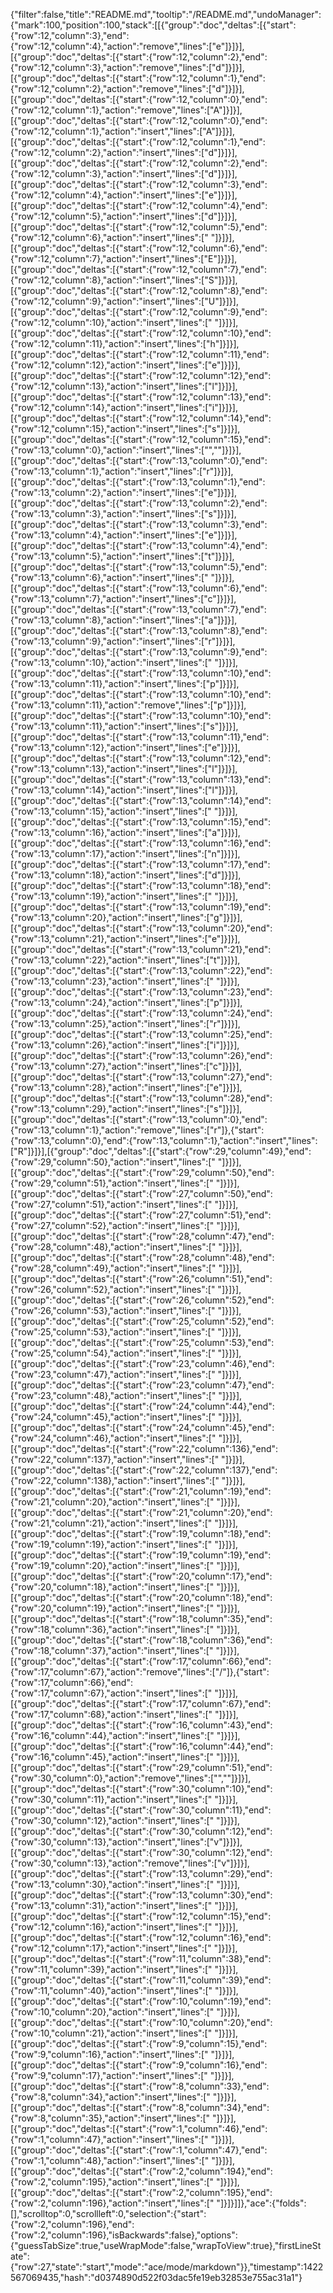 {"filter":false,"title":"README.md","tooltip":"/README.md","undoManager":{"mark":100,"position":100,"stack":[[{"group":"doc","deltas":[{"start":{"row":12,"column":3},"end":{"row":12,"column":4},"action":"remove","lines":["e"]}]}],[{"group":"doc","deltas":[{"start":{"row":12,"column":2},"end":{"row":12,"column":3},"action":"remove","lines":["d"]}]}],[{"group":"doc","deltas":[{"start":{"row":12,"column":1},"end":{"row":12,"column":2},"action":"remove","lines":["d"]}]}],[{"group":"doc","deltas":[{"start":{"row":12,"column":0},"end":{"row":12,"column":1},"action":"remove","lines":["A"]}]}],[{"group":"doc","deltas":[{"start":{"row":12,"column":0},"end":{"row":12,"column":1},"action":"insert","lines":["A"]}]}],[{"group":"doc","deltas":[{"start":{"row":12,"column":1},"end":{"row":12,"column":2},"action":"insert","lines":["d"]}]}],[{"group":"doc","deltas":[{"start":{"row":12,"column":2},"end":{"row":12,"column":3},"action":"insert","lines":["d"]}]}],[{"group":"doc","deltas":[{"start":{"row":12,"column":3},"end":{"row":12,"column":4},"action":"insert","lines":["e"]}]}],[{"group":"doc","deltas":[{"start":{"row":12,"column":4},"end":{"row":12,"column":5},"action":"insert","lines":["d"]}]}],[{"group":"doc","deltas":[{"start":{"row":12,"column":5},"end":{"row":12,"column":6},"action":"insert","lines":[" "]}]}],[{"group":"doc","deltas":[{"start":{"row":12,"column":6},"end":{"row":12,"column":7},"action":"insert","lines":["E"]}]}],[{"group":"doc","deltas":[{"start":{"row":12,"column":7},"end":{"row":12,"column":8},"action":"insert","lines":["S"]}]}],[{"group":"doc","deltas":[{"start":{"row":12,"column":8},"end":{"row":12,"column":9},"action":"insert","lines":["U"]}]}],[{"group":"doc","deltas":[{"start":{"row":12,"column":9},"end":{"row":12,"column":10},"action":"insert","lines":[" "]}]}],[{"group":"doc","deltas":[{"start":{"row":12,"column":10},"end":{"row":12,"column":11},"action":"insert","lines":["h"]}]}],[{"group":"doc","deltas":[{"start":{"row":12,"column":11},"end":{"row":12,"column":12},"action":"insert","lines":["e"]}]}],[{"group":"doc","deltas":[{"start":{"row":12,"column":12},"end":{"row":12,"column":13},"action":"insert","lines":["l"]}]}],[{"group":"doc","deltas":[{"start":{"row":12,"column":13},"end":{"row":12,"column":14},"action":"insert","lines":["i"]}]}],[{"group":"doc","deltas":[{"start":{"row":12,"column":14},"end":{"row":12,"column":15},"action":"insert","lines":["s"]}]}],[{"group":"doc","deltas":[{"start":{"row":12,"column":15},"end":{"row":13,"column":0},"action":"insert","lines":["",""]}]}],[{"group":"doc","deltas":[{"start":{"row":13,"column":0},"end":{"row":13,"column":1},"action":"insert","lines":["r"]}]}],[{"group":"doc","deltas":[{"start":{"row":13,"column":1},"end":{"row":13,"column":2},"action":"insert","lines":["e"]}]}],[{"group":"doc","deltas":[{"start":{"row":13,"column":2},"end":{"row":13,"column":3},"action":"insert","lines":["s"]}]}],[{"group":"doc","deltas":[{"start":{"row":13,"column":3},"end":{"row":13,"column":4},"action":"insert","lines":["e"]}]}],[{"group":"doc","deltas":[{"start":{"row":13,"column":4},"end":{"row":13,"column":5},"action":"insert","lines":["t"]}]}],[{"group":"doc","deltas":[{"start":{"row":13,"column":5},"end":{"row":13,"column":6},"action":"insert","lines":[" "]}]}],[{"group":"doc","deltas":[{"start":{"row":13,"column":6},"end":{"row":13,"column":7},"action":"insert","lines":["c"]}]}],[{"group":"doc","deltas":[{"start":{"row":13,"column":7},"end":{"row":13,"column":8},"action":"insert","lines":["a"]}]}],[{"group":"doc","deltas":[{"start":{"row":13,"column":8},"end":{"row":13,"column":9},"action":"insert","lines":["r"]}]}],[{"group":"doc","deltas":[{"start":{"row":13,"column":9},"end":{"row":13,"column":10},"action":"insert","lines":[" "]}]}],[{"group":"doc","deltas":[{"start":{"row":13,"column":10},"end":{"row":13,"column":11},"action":"insert","lines":["p"]}]}],[{"group":"doc","deltas":[{"start":{"row":13,"column":10},"end":{"row":13,"column":11},"action":"remove","lines":["p"]}]}],[{"group":"doc","deltas":[{"start":{"row":13,"column":10},"end":{"row":13,"column":11},"action":"insert","lines":["s"]}]}],[{"group":"doc","deltas":[{"start":{"row":13,"column":11},"end":{"row":13,"column":12},"action":"insert","lines":["e"]}]}],[{"group":"doc","deltas":[{"start":{"row":13,"column":12},"end":{"row":13,"column":13},"action":"insert","lines":["l"]}]}],[{"group":"doc","deltas":[{"start":{"row":13,"column":13},"end":{"row":13,"column":14},"action":"insert","lines":["l"]}]}],[{"group":"doc","deltas":[{"start":{"row":13,"column":14},"end":{"row":13,"column":15},"action":"insert","lines":[" "]}]}],[{"group":"doc","deltas":[{"start":{"row":13,"column":15},"end":{"row":13,"column":16},"action":"insert","lines":["a"]}]}],[{"group":"doc","deltas":[{"start":{"row":13,"column":16},"end":{"row":13,"column":17},"action":"insert","lines":["n"]}]}],[{"group":"doc","deltas":[{"start":{"row":13,"column":17},"end":{"row":13,"column":18},"action":"insert","lines":["d"]}]}],[{"group":"doc","deltas":[{"start":{"row":13,"column":18},"end":{"row":13,"column":19},"action":"insert","lines":[" "]}]}],[{"group":"doc","deltas":[{"start":{"row":13,"column":19},"end":{"row":13,"column":20},"action":"insert","lines":["g"]}]}],[{"group":"doc","deltas":[{"start":{"row":13,"column":20},"end":{"row":13,"column":21},"action":"insert","lines":["e"]}]}],[{"group":"doc","deltas":[{"start":{"row":13,"column":21},"end":{"row":13,"column":22},"action":"insert","lines":["t"]}]}],[{"group":"doc","deltas":[{"start":{"row":13,"column":22},"end":{"row":13,"column":23},"action":"insert","lines":[" "]}]}],[{"group":"doc","deltas":[{"start":{"row":13,"column":23},"end":{"row":13,"column":24},"action":"insert","lines":["p"]}]}],[{"group":"doc","deltas":[{"start":{"row":13,"column":24},"end":{"row":13,"column":25},"action":"insert","lines":["r"]}]}],[{"group":"doc","deltas":[{"start":{"row":13,"column":25},"end":{"row":13,"column":26},"action":"insert","lines":["i"]}]}],[{"group":"doc","deltas":[{"start":{"row":13,"column":26},"end":{"row":13,"column":27},"action":"insert","lines":["c"]}]}],[{"group":"doc","deltas":[{"start":{"row":13,"column":27},"end":{"row":13,"column":28},"action":"insert","lines":["e"]}]}],[{"group":"doc","deltas":[{"start":{"row":13,"column":28},"end":{"row":13,"column":29},"action":"insert","lines":["s"]}]}],[{"group":"doc","deltas":[{"start":{"row":13,"column":0},"end":{"row":13,"column":1},"action":"remove","lines":["r"]},{"start":{"row":13,"column":0},"end":{"row":13,"column":1},"action":"insert","lines":["R"]}]}],[{"group":"doc","deltas":[{"start":{"row":29,"column":49},"end":{"row":29,"column":50},"action":"insert","lines":[" "]}]}],[{"group":"doc","deltas":[{"start":{"row":29,"column":50},"end":{"row":29,"column":51},"action":"insert","lines":[" "]}]}],[{"group":"doc","deltas":[{"start":{"row":27,"column":50},"end":{"row":27,"column":51},"action":"insert","lines":[" "]}]}],[{"group":"doc","deltas":[{"start":{"row":27,"column":51},"end":{"row":27,"column":52},"action":"insert","lines":[" "]}]}],[{"group":"doc","deltas":[{"start":{"row":28,"column":47},"end":{"row":28,"column":48},"action":"insert","lines":[" "]}]}],[{"group":"doc","deltas":[{"start":{"row":28,"column":48},"end":{"row":28,"column":49},"action":"insert","lines":[" "]}]}],[{"group":"doc","deltas":[{"start":{"row":26,"column":51},"end":{"row":26,"column":52},"action":"insert","lines":[" "]}]}],[{"group":"doc","deltas":[{"start":{"row":26,"column":52},"end":{"row":26,"column":53},"action":"insert","lines":[" "]}]}],[{"group":"doc","deltas":[{"start":{"row":25,"column":52},"end":{"row":25,"column":53},"action":"insert","lines":[" "]}]}],[{"group":"doc","deltas":[{"start":{"row":25,"column":53},"end":{"row":25,"column":54},"action":"insert","lines":[" "]}]}],[{"group":"doc","deltas":[{"start":{"row":23,"column":46},"end":{"row":23,"column":47},"action":"insert","lines":[" "]}]}],[{"group":"doc","deltas":[{"start":{"row":23,"column":47},"end":{"row":23,"column":48},"action":"insert","lines":[" "]}]}],[{"group":"doc","deltas":[{"start":{"row":24,"column":44},"end":{"row":24,"column":45},"action":"insert","lines":[" "]}]}],[{"group":"doc","deltas":[{"start":{"row":24,"column":45},"end":{"row":24,"column":46},"action":"insert","lines":[" "]}]}],[{"group":"doc","deltas":[{"start":{"row":22,"column":136},"end":{"row":22,"column":137},"action":"insert","lines":[" "]}]}],[{"group":"doc","deltas":[{"start":{"row":22,"column":137},"end":{"row":22,"column":138},"action":"insert","lines":[" "]}]}],[{"group":"doc","deltas":[{"start":{"row":21,"column":19},"end":{"row":21,"column":20},"action":"insert","lines":[" "]}]}],[{"group":"doc","deltas":[{"start":{"row":21,"column":20},"end":{"row":21,"column":21},"action":"insert","lines":[" "]}]}],[{"group":"doc","deltas":[{"start":{"row":19,"column":18},"end":{"row":19,"column":19},"action":"insert","lines":[" "]}]}],[{"group":"doc","deltas":[{"start":{"row":19,"column":19},"end":{"row":19,"column":20},"action":"insert","lines":[" "]}]}],[{"group":"doc","deltas":[{"start":{"row":20,"column":17},"end":{"row":20,"column":18},"action":"insert","lines":[" "]}]}],[{"group":"doc","deltas":[{"start":{"row":20,"column":18},"end":{"row":20,"column":19},"action":"insert","lines":[" "]}]}],[{"group":"doc","deltas":[{"start":{"row":18,"column":35},"end":{"row":18,"column":36},"action":"insert","lines":[" "]}]}],[{"group":"doc","deltas":[{"start":{"row":18,"column":36},"end":{"row":18,"column":37},"action":"insert","lines":[" "]}]}],[{"group":"doc","deltas":[{"start":{"row":17,"column":66},"end":{"row":17,"column":67},"action":"remove","lines":["/"]},{"start":{"row":17,"column":66},"end":{"row":17,"column":67},"action":"insert","lines":[" "]}]}],[{"group":"doc","deltas":[{"start":{"row":17,"column":67},"end":{"row":17,"column":68},"action":"insert","lines":[" "]}]}],[{"group":"doc","deltas":[{"start":{"row":16,"column":43},"end":{"row":16,"column":44},"action":"insert","lines":[" "]}]}],[{"group":"doc","deltas":[{"start":{"row":16,"column":44},"end":{"row":16,"column":45},"action":"insert","lines":[" "]}]}],[{"group":"doc","deltas":[{"start":{"row":29,"column":51},"end":{"row":30,"column":0},"action":"remove","lines":["",""]}]}],[{"group":"doc","deltas":[{"start":{"row":30,"column":10},"end":{"row":30,"column":11},"action":"insert","lines":[" "]}]}],[{"group":"doc","deltas":[{"start":{"row":30,"column":11},"end":{"row":30,"column":12},"action":"insert","lines":[" "]}]}],[{"group":"doc","deltas":[{"start":{"row":30,"column":12},"end":{"row":30,"column":13},"action":"insert","lines":["v"]}]}],[{"group":"doc","deltas":[{"start":{"row":30,"column":12},"end":{"row":30,"column":13},"action":"remove","lines":["v"]}]}],[{"group":"doc","deltas":[{"start":{"row":13,"column":29},"end":{"row":13,"column":30},"action":"insert","lines":[" "]}]}],[{"group":"doc","deltas":[{"start":{"row":13,"column":30},"end":{"row":13,"column":31},"action":"insert","lines":[" "]}]}],[{"group":"doc","deltas":[{"start":{"row":12,"column":15},"end":{"row":12,"column":16},"action":"insert","lines":[" "]}]}],[{"group":"doc","deltas":[{"start":{"row":12,"column":16},"end":{"row":12,"column":17},"action":"insert","lines":[" "]}]}],[{"group":"doc","deltas":[{"start":{"row":11,"column":38},"end":{"row":11,"column":39},"action":"insert","lines":[" "]}]}],[{"group":"doc","deltas":[{"start":{"row":11,"column":39},"end":{"row":11,"column":40},"action":"insert","lines":[" "]}]}],[{"group":"doc","deltas":[{"start":{"row":10,"column":19},"end":{"row":10,"column":20},"action":"insert","lines":[" "]}]}],[{"group":"doc","deltas":[{"start":{"row":10,"column":20},"end":{"row":10,"column":21},"action":"insert","lines":[" "]}]}],[{"group":"doc","deltas":[{"start":{"row":9,"column":15},"end":{"row":9,"column":16},"action":"insert","lines":[" "]}]}],[{"group":"doc","deltas":[{"start":{"row":9,"column":16},"end":{"row":9,"column":17},"action":"insert","lines":[" "]}]}],[{"group":"doc","deltas":[{"start":{"row":8,"column":33},"end":{"row":8,"column":34},"action":"insert","lines":[" "]}]}],[{"group":"doc","deltas":[{"start":{"row":8,"column":34},"end":{"row":8,"column":35},"action":"insert","lines":[" "]}]}],[{"group":"doc","deltas":[{"start":{"row":1,"column":46},"end":{"row":1,"column":47},"action":"insert","lines":[" "]}]}],[{"group":"doc","deltas":[{"start":{"row":1,"column":47},"end":{"row":1,"column":48},"action":"insert","lines":[" "]}]}],[{"group":"doc","deltas":[{"start":{"row":2,"column":194},"end":{"row":2,"column":195},"action":"insert","lines":[" "]}]}],[{"group":"doc","deltas":[{"start":{"row":2,"column":195},"end":{"row":2,"column":196},"action":"insert","lines":[" "]}]}]]},"ace":{"folds":[],"scrolltop":0,"scrollleft":0,"selection":{"start":{"row":2,"column":196},"end":{"row":2,"column":196},"isBackwards":false},"options":{"guessTabSize":true,"useWrapMode":false,"wrapToView":true},"firstLineState":{"row":27,"state":"start","mode":"ace/mode/markdown"}},"timestamp":1422567069435,"hash":"d0374890d522f03dac5fe19eb32853e755ac31a1"}